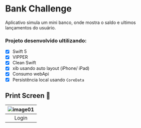 # Bank Challenge
 Aplicativo simula um mini banco, onde mostra o saldo e ultimos lançamentos do usuário.
 
  ### Projeto desenvolvido ultilizando:
  - [x] Swift 5
  - [x] VIPPER
  - [x] Clean Swift
  - [x] xib usando auto layout (iPhone/ iPad)
  - [x] Consumo webApi
  - [x] Persistência local usando `CoreData`
  
 ## Print Screen :foggy:
 
| ![image01](img/pint-login.png) |
|:---:|
| Login |




